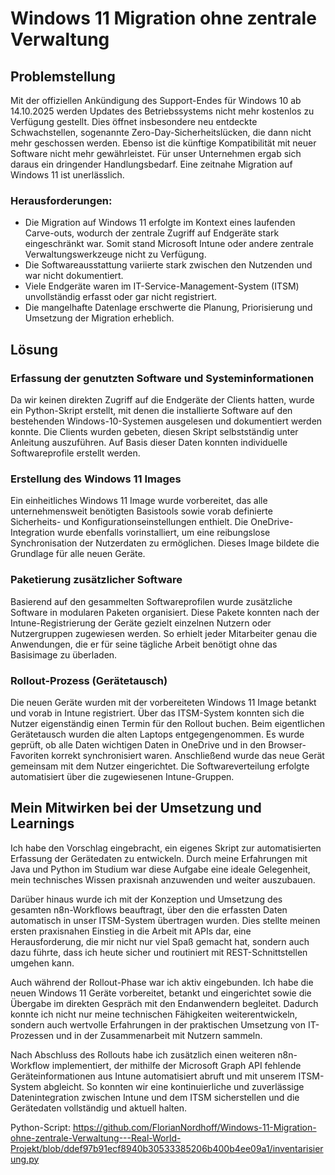 
# Windows 11 Migration ohne zentrale Verwaltung

## Problemstellung 

Mit der offiziellen Ankündigung des Support-Endes für Windows 10 ab 14.10.2025 werden Updates des Betriebssystems nicht mehr kostenlos zu Verfügung gestellt. Dies öffnet insbesondere neu entdeckte Schwachstellen, sogenannte Zero-Day-Sicherheitslücken, die dann nicht mehr geschossen werden. Ebenso ist die künftige Kompatibilität mit neuer Software nicht mehr gewährleistet. Für unser Unternehmen ergab sich daraus ein dringender Handlungsbedarf. Eine zeitnahe Migration auf Windows 11 ist unerlässlich.

### Herausforderungen:

- Die Migration auf Windows 11 erfolgte im Kontext eines laufenden Carve-outs, wodurch der zentrale Zugriff auf Endgeräte stark eingeschränkt war. Somit stand Microsoft Intune oder andere zentrale Verwaltungswerkzeuge nicht zu Verfügung.
- Die Softwareausstattung variierte stark zwischen den Nutzenden und war nicht dokumentiert.
- Viele Endgeräte waren im IT-Service-Management-System (ITSM) unvollständig erfasst oder gar nicht registriert.
- Die mangelhafte Datenlage erschwerte die Planung, Priorisierung und Umsetzung der Migration erheblich.

## Lösung

### Erfassung der genutzten Software und Systeminformationen

Da wir keinen direkten Zugriff auf die Endgeräte der Clients hatten, wurde ein Python-Skript erstellt, mit denen die installierte Software auf den bestehenden Windows-10-Systemen ausgelesen und dokumentiert werden konnte. Die Clients wurden gebeten, diesen Skript selbstständig unter Anleitung auszuführen. Auf Basis dieser Daten konnten individuelle Softwareprofile erstellt werden.

### Erstellung des Windows 11 Images

Ein einheitliches Windows 11 Image wurde vorbereitet, das alle unternehmensweit benötigten Basistools sowie vorab definierte Sicherheits- und Konfigurationseinstellungen enthielt. Die OneDrive-Integration wurde ebenfalls vorinstalliert, um eine reibungslose Synchronisation der Nutzerdaten zu ermöglichen. Dieses Image bildete die Grundlage für alle neuen Geräte.

### Paketierung zusätzlicher Software

Basierend auf den gesammelten Softwareprofilen wurde zusätzliche Software in modularen Paketen organisiert. Diese Pakete konnten nach der Intune-Registrierung der Geräte gezielt einzelnen Nutzern oder Nutzergruppen zugewiesen werden. So erhielt jeder Mitarbeiter genau die Anwendungen, die er für seine tägliche Arbeit benötigt ohne das Basisimage zu überladen.

### Rollout-Prozess (Gerätetausch)

Die neuen Geräte wurden mit der vorbereiteten Windows 11 Image betankt und vorab in Intune registriert. Über das ITSM-System konnten sich die Nutzer eigenständig einen Termin für den Rollout buchen. Beim eigentlichen Gerätetausch wurden die alten Laptops entgegengenommen. Es wurde geprüft, ob alle Daten wichtigen Daten in OneDrive und in den Browser-Favoriten korrekt synchronisiert waren. Anschließend wurde das neue Gerät gemeinsam mit dem Nutzer eingerichtet. Die Softwareverteilung erfolgte automatisiert über die zugewiesenen Intune-Gruppen.

## Mein Mitwirken bei der Umsetzung und Learnings

Ich habe den Vorschlag eingebracht, ein eigenes Skript zur automatisierten Erfassung der Gerätedaten zu entwickeln. Durch meine Erfahrungen mit Java und Python im Studium war diese Aufgabe eine ideale Gelegenheit, mein technisches Wissen praxisnah anzuwenden und weiter auszubauen.

Darüber hinaus wurde ich mit der Konzeption und Umsetzung des gesamten n8n-Workflows beauftragt, über den die erfassten Daten automatisch in unser ITSM-System übertragen wurden. Dies stellte meinen ersten praxisnahen Einstieg in die Arbeit mit APIs dar, eine Herausforderung, die mir nicht nur viel Spaß gemacht hat, sondern auch dazu führte, dass ich heute sicher und routiniert mit REST-Schnittstellen umgehen kann.

Auch während der Rollout-Phase war ich aktiv eingebunden. Ich habe die neuen Windows 11 Geräte vorbereitet, betankt und eingerichtet sowie die Übergabe im direkten Gespräch mit den Endanwendern begleitet. Dadurch konnte ich nicht nur meine technischen Fähigkeiten weiterentwickeln, sondern auch wertvolle Erfahrungen in der praktischen Umsetzung von IT-Prozessen und in der Zusammenarbeit mit Nutzern sammeln.

Nach Abschluss des Rollouts habe ich zusätzlich einen weiteren n8n-Workflow implementiert, der mithilfe der Microsoft Graph API fehlende Geräteinformationen aus Intune automatisiert abruft und mit unserem ITSM-System abgleicht. So konnten wir eine kontinuierliche und zuverlässige Datenintegration zwischen Intune und dem ITSM sicherstellen und die Gerätedaten vollständig und aktuell halten. 

Python-Script: https://github.com/FlorianNordhoff/Windows-11-Migration-ohne-zentrale-Verwaltung---Real-World-Projekt/blob/ddef97b91ecf8940b30533385206b400b4ee09a1/inventarisierung.py

